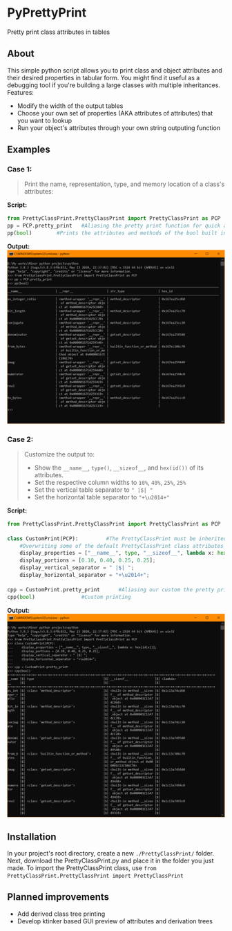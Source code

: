 # PyPrettyPrint
Pretty print class attributes in tables

## About
This simple python script allows you to print class and object attributes and their desired properties in tabular form. You might find it useful as a debugging tool if you're building a large classes with multiple inheritances.
Features:

- Modify the width of the output tables
- Choose your own set of properties (AKA attributes of attributes) that you want to lookup
- Run your object's attributes through your own string outputing function

## Examples
### Case 1:

> Print the name, representation, type, and memory location of a class's attributes:

**Script:**
```python
from PrettyClassPrint.PrettyClassPrint import PrettyClassPrint as PCP
pp = PCP.pretty_print	#Aliasing the pretty print function for quick access
pp(bool)		#Prints the attributes and methods of the bool built in class in a table
```

**Output:**
![Console output 1](./examples/console%20output/readme%20example%201.png)

### Case 2:
> Customize the output to:
> - Show the `__name__`, `type()`, `__sizeof__`, and `hex(id())` of its attributes.
> - Set the respective column widths to `10%`, `40%`, `25%`, `25%`
> - Set the vertical table separator to `" |$| "`
> - Set the horizontal table separator to `"+\u2014+"`

**Script:**
```python
from PrettyClassPrint.PrettyClassPrint import PrettyClassPrint as PCP

class CustomPrint(PCP):			#The PrettyClassPrint must be inherited as a base class
	#Overwriting some of the default PrettyClassPrint class attributes to serve our needs
	display_properties = ["__name__", type, "__sizeof__", lambda x: hex(id(x))];
	display_portions = [0.10, 0.40, 0.25, 0.25];
	display_vertical_separator = " |$| ";
	display_horizontal_separator = "+\u2014+";

cpp = CustomPrint.pretty_print		#Aliasing our custom the pretty print function for quick access
cpp(bool)				#Custom printing
```

**Output:**
![Console output 1](./examples/console%20output/readme%20example%202.png)

## Installation
In your project's root directory, create a new `./PrettyClassPrint/` folder. Next, download the PrettyClassPrint.py and place it in the folder you just made. To import the PrettyClassPrint class, use `from PrettyClassPrint.PrettyClassPrint import PrettyClassPrint`

## Planned improvements
- Add derived class tree printing
- Develop ktinker based GUI preview of attributes and derivation trees

